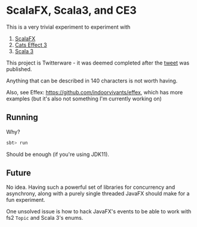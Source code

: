 # ScalaFX, Scala3, and CE3

This is a very trivial experiment to experiment with

1. [ScalaFX](https://github.com/scalafx/scalafx)
2. [Cats Effect 3](https://typelevel.org/cats-effect/)
3. [Scala 3](https://docs.scala-lang.org/scala3/new-in-scala3.html)

This project is Twitterware - it was deemed completed after the
[tweet](https://twitter.com/velvetbaldmime/status/1403074760406405123) was
published.

Anything that can be described in 140 characters is not worth having.

Also, see Effex: https://github.com/indoorvivants/effex, which has more examples (but it's also not something I'm currently working on)

## Running

Why?

```scala
sbt> run
```

Should be enough (if you're using JDK11).

## Future

No idea. Having such a powerful set of libraries for concurrency and
asynchrony,
along with a purely single threaded JavaFX should make for a fun experiment.

One unsolved issue is how to hack JavaFX's events to be able to work with fs2
`Topic` and Scala 3's enums.
